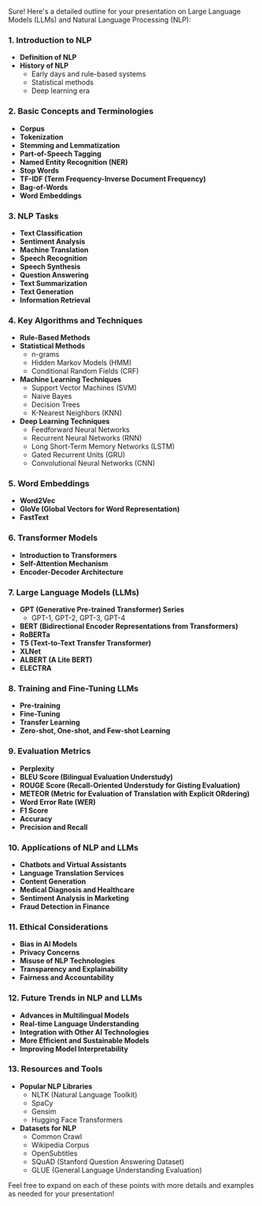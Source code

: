 Sure! Here's a detailed outline for your presentation on Large Language Models (LLMs) and Natural Language Processing (NLP):

### 1. Introduction to NLP
- **Definition of NLP**
- **History of NLP**
  - Early days and rule-based systems
  - Statistical methods
  - Deep learning era

### 2. Basic Concepts and Terminologies
- **Corpus**
- **Tokenization**
- **Stemming and Lemmatization**
- **Part-of-Speech Tagging**
- **Named Entity Recognition (NER)**
- **Stop Words**
- **TF-IDF (Term Frequency-Inverse Document Frequency)**
- **Bag-of-Words**
- **Word Embeddings**

### 3. NLP Tasks
- **Text Classification**
- **Sentiment Analysis**
- **Machine Translation**
- **Speech Recognition**
- **Speech Synthesis**
- **Question Answering**
- **Text Summarization**
- **Text Generation**
- **Information Retrieval**

### 4. Key Algorithms and Techniques
- **Rule-Based Methods**
- **Statistical Methods**
  - n-grams
  - Hidden Markov Models (HMM)
  - Conditional Random Fields (CRF)
- **Machine Learning Techniques**
  - Support Vector Machines (SVM)
  - Naive Bayes
  - Decision Trees
  - K-Nearest Neighbors (KNN)
- **Deep Learning Techniques**
  - Feedforward Neural Networks
  - Recurrent Neural Networks (RNN)
  - Long Short-Term Memory Networks (LSTM)
  - Gated Recurrent Units (GRU)
  - Convolutional Neural Networks (CNN)

### 5. Word Embeddings
- **Word2Vec**
- **GloVe (Global Vectors for Word Representation)**
- **FastText**

### 6. Transformer Models
- **Introduction to Transformers**
- **Self-Attention Mechanism**
- **Encoder-Decoder Architecture**

### 7. Large Language Models (LLMs)
- **GPT (Generative Pre-trained Transformer) Series**
  - GPT-1, GPT-2, GPT-3, GPT-4
- **BERT (Bidirectional Encoder Representations from Transformers)**
- **RoBERTa**
- **T5 (Text-to-Text Transfer Transformer)**
- **XLNet**
- **ALBERT (A Lite BERT)**
- **ELECTRA**

### 8. Training and Fine-Tuning LLMs
- **Pre-training**
- **Fine-Tuning**
- **Transfer Learning**
- **Zero-shot, One-shot, and Few-shot Learning**

### 9. Evaluation Metrics
- **Perplexity**
- **BLEU Score (Bilingual Evaluation Understudy)**
- **ROUGE Score (Recall-Oriented Understudy for Gisting Evaluation)**
- **METEOR (Metric for Evaluation of Translation with Explicit ORdering)**
- **Word Error Rate (WER)**
- **F1 Score**
- **Accuracy**
- **Precision and Recall**

### 10. Applications of NLP and LLMs
- **Chatbots and Virtual Assistants**
- **Language Translation Services**
- **Content Generation**
- **Medical Diagnosis and Healthcare**
- **Sentiment Analysis in Marketing**
- **Fraud Detection in Finance**

### 11. Ethical Considerations
- **Bias in AI Models**
- **Privacy Concerns**  
- **Misuse of NLP Technologies**
- **Transparency and Explainability**
- **Fairness and Accountability**

### 12. Future Trends in NLP and LLMs
- **Advances in Multilingual Models**
- **Real-time Language Understanding**
- **Integration with Other AI Technologies**
- **More Efficient and Sustainable Models**
- **Improving Model Interpretability**

### 13. Resources and Tools
- **Popular NLP Libraries**
  - NLTK (Natural Language Toolkit)
  - SpaCy
  - Gensim
  - Hugging Face Transformers
- **Datasets for NLP**
  - Common Crawl
  - Wikipedia Corpus
  - OpenSubtitles
  - SQuAD (Stanford Question Answering Dataset)
  - GLUE (General Language Understanding Evaluation)

Feel free to expand on each of these points with more details and examples as needed for your presentation!
